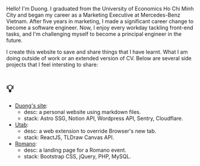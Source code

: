Hello! I'm Duong. I graduated from the University of Economics Ho Chi Minh City and began my career as a Marketing Executive at Mercedes-Benz Vietnam. After five years in marketing, I made a significant career change to become a software engineer. Now, I enjoy every workday tackling front-end tasks, and I'm challenging myself to become a principal engineer in the future.

I create this website to save and share things that I have learnt. What I am doing outside of work or an extended version of CV. Below are several side projects that I feel intersting to share:

# 💡

- [Duong's site](https://duongital.com):
  - desc: a personal website using markdown files.
  - stack: Astro SSG, Notion API, Wordpress API, Sentry, Cloudflare.
- [Utab](https://github.com/duongital/project-utab):
  - desc: a web extension to override Browser's new tab.
  - stack: ReactJS, TLDraw Canvas API.
- [Romano](https://duongital.github.io/project-romano/):
  - desc: a landing page for a Romano event.
  - stack: Bootstrap CSS, jQuery, PHP, MySQL.
